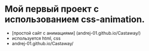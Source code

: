# Мой первый проект с использованием css-animation.
- [простой сайт с анимациями] (andrej-01.github.io/Castaway/)
- используется html, css
- andrej-01.github.io/Castaway/
